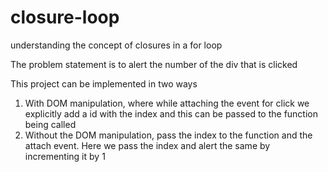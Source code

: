 # closure-loop
understanding the concept of closures in a for loop

The problem statement is to alert the number of the div that is clicked

This project can be implemented in two ways
1. With DOM manipulation, where while attaching the event for click we explicitly add a id with the index and this can be passed to the function being called
2. Without the DOM manipulation, pass the index to the function and the attach event. Here we pass the index and alert the same by incrementing it by 1
